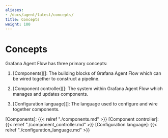 ```yaml
---
aliases:
- /docs/agent/latest/concepts/
title: Concepts
weight: 100
---
```


# Concepts

Grafana Agent Flow has three primary concepts:

1. [Components][]: The building blocks of Grafana Agent Flow which can be wired
   together to construct a pipeline.

2. [Component controller][]: The system within Grafana Agent Flow which manages
   and updates components.

3. [Configuration language][]: The language used to configure and wire together
   components.

[Components]: {{< relref "./components.md" >}}
[Component controller]: {{< relref "./component_controller.md" >}}
[Configuration language]: {{< relref "./configuration_language.md" >}}
